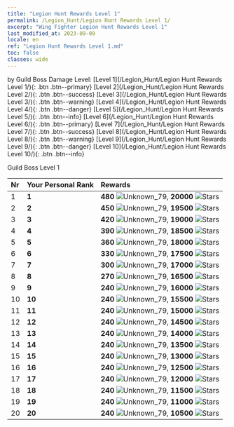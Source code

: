 ```yaml
---
title: "Legion Hunt Rewards Level 1"
permalink: /Legion_Hunt/Legion Hunt Rewards Level 1/
excerpt: "Wing Fighter Legion Hunt Rewards Level 1"
last_modified_at: 2023-09-09
locale: en
ref: "Legion Hunt Rewards Level 1.md"
toc: false
classes: wide
---
```


  by Guild Boss Damage Level:   [Level 1](/Legion_Hunt/Legion Hunt Rewards Level 1/){: .btn .btn--primary}   [Level 2](/Legion_Hunt/Legion Hunt Rewards Level 2/){: .btn .btn--success}   [Level 3](/Legion_Hunt/Legion Hunt Rewards Level 3/){: .btn .btn--warning}   [Level 4](/Legion_Hunt/Legion Hunt Rewards Level 4/){: .btn .btn--danger}   [Level 5](/Legion_Hunt/Legion Hunt Rewards Level 5/){: .btn .btn--info}   [Level 6](/Legion_Hunt/Legion Hunt Rewards Level 6/){: .btn .btn--primary}   [Level 7](/Legion_Hunt/Legion Hunt Rewards Level 7/){: .btn .btn--success}   [Level 8](/Legion_Hunt/Legion Hunt Rewards Level 8/){: .btn .btn--warning}   [Level 9](/Legion_Hunt/Legion Hunt Rewards Level 9/){: .btn .btn--danger}   [Level 10](/Legion_Hunt/Legion Hunt Rewards Level 10/){: .btn .btn--info} 



  Guild Boss Level 1

  |  Nr | Your Personal Rank | Rewards |
  |:----|:-------------------|:-------------|
 | 1 | **1** | **480** ![Unknown_79](/images/item/jt_jd_img25_p.png),  **20000** ![Stars](/images/item/Stars_p.png) |
 | 2 | **2** | **450** ![Unknown_79](/images/item/jt_jd_img25_p.png),  **19500** ![Stars](/images/item/Stars_p.png) |
 | 3 | **3** | **420** ![Unknown_79](/images/item/jt_jd_img25_p.png),  **19000** ![Stars](/images/item/Stars_p.png) |
 | 4 | **4** | **390** ![Unknown_79](/images/item/jt_jd_img25_p.png),  **18500** ![Stars](/images/item/Stars_p.png) |
 | 5 | **5** | **360** ![Unknown_79](/images/item/jt_jd_img25_p.png),  **18000** ![Stars](/images/item/Stars_p.png) |
 | 6 | **6** | **330** ![Unknown_79](/images/item/jt_jd_img25_p.png),  **17500** ![Stars](/images/item/Stars_p.png) |
 | 7 | **7** | **300** ![Unknown_79](/images/item/jt_jd_img25_p.png),  **17000** ![Stars](/images/item/Stars_p.png) |
 | 8 | **8** | **270** ![Unknown_79](/images/item/jt_jd_img25_p.png),  **16500** ![Stars](/images/item/Stars_p.png) |
 | 9 | **9** | **240** ![Unknown_79](/images/item/jt_jd_img25_p.png),  **16000** ![Stars](/images/item/Stars_p.png) |
 | 10 | **10** | **240** ![Unknown_79](/images/item/jt_jd_img25_p.png),  **15500** ![Stars](/images/item/Stars_p.png) |
 | 11 | **11** | **240** ![Unknown_79](/images/item/jt_jd_img25_p.png),  **15000** ![Stars](/images/item/Stars_p.png) |
 | 12 | **12** | **240** ![Unknown_79](/images/item/jt_jd_img25_p.png),  **14500** ![Stars](/images/item/Stars_p.png) |
 | 13 | **13** | **240** ![Unknown_79](/images/item/jt_jd_img25_p.png),  **14000** ![Stars](/images/item/Stars_p.png) |
 | 14 | **14** | **240** ![Unknown_79](/images/item/jt_jd_img25_p.png),  **13500** ![Stars](/images/item/Stars_p.png) |
 | 15 | **15** | **240** ![Unknown_79](/images/item/jt_jd_img25_p.png),  **13000** ![Stars](/images/item/Stars_p.png) |
 | 16 | **16** | **240** ![Unknown_79](/images/item/jt_jd_img25_p.png),  **12500** ![Stars](/images/item/Stars_p.png) |
 | 17 | **17** | **240** ![Unknown_79](/images/item/jt_jd_img25_p.png),  **12000** ![Stars](/images/item/Stars_p.png) |
 | 18 | **18** | **240** ![Unknown_79](/images/item/jt_jd_img25_p.png),  **11500** ![Stars](/images/item/Stars_p.png) |
 | 19 | **19** | **240** ![Unknown_79](/images/item/jt_jd_img25_p.png),  **11000** ![Stars](/images/item/Stars_p.png) |
 | 20 | **20** | **240** ![Unknown_79](/images/item/jt_jd_img25_p.png),  **10500** ![Stars](/images/item/Stars_p.png) |
